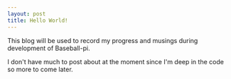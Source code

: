 ```yaml
---
layout: post
title: Hello World!
---
```

This blog will be used to record my progress and musings during development of Baseball-pi.

I don't have much to post about at the moment since I'm deep in the code so more to come later.
